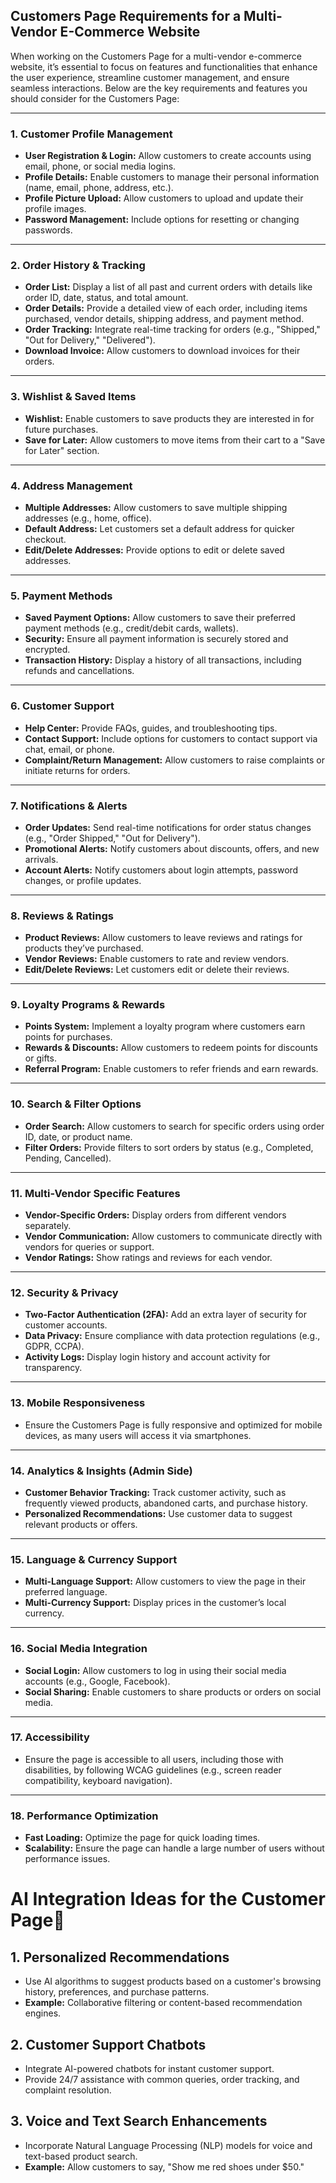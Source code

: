 ## Customers Page Requirements for a Multi-Vendor E-Commerce Website

When working on the Customers Page for a multi-vendor e-commerce website, it’s essential to focus on features and functionalities that enhance the user experience, streamline customer management, and ensure seamless interactions. Below are the key requirements and features you should consider for the Customers Page:

---

### 1. Customer Profile Management
- **User Registration & Login:** Allow customers to create accounts using email, phone, or social media logins.
- **Profile Details:** Enable customers to manage their personal information (name, email, phone, address, etc.).
- **Profile Picture Upload:** Allow customers to upload and update their profile images.
- **Password Management:** Include options for resetting or changing passwords.

---

### 2. Order History & Tracking
- **Order List:** Display a list of all past and current orders with details like order ID, date, status, and total amount.
- **Order Details:** Provide a detailed view of each order, including items purchased, vendor details, shipping address, and payment method.
- **Order Tracking:** Integrate real-time tracking for orders (e.g., "Shipped," "Out for Delivery," "Delivered").
- **Download Invoice:** Allow customers to download invoices for their orders.

---

### 3. Wishlist & Saved Items
- **Wishlist:** Enable customers to save products they are interested in for future purchases.
- **Save for Later:** Allow customers to move items from their cart to a "Save for Later" section.

---

### 4. Address Management
- **Multiple Addresses:** Allow customers to save multiple shipping addresses (e.g., home, office).
- **Default Address:** Let customers set a default address for quicker checkout.
- **Edit/Delete Addresses:** Provide options to edit or delete saved addresses.

---

### 5. Payment Methods
- **Saved Payment Options:** Allow customers to save their preferred payment methods (e.g., credit/debit cards, wallets).
- **Security:** Ensure all payment information is securely stored and encrypted.
- **Transaction History:** Display a history of all transactions, including refunds and cancellations.

---

### 6. Customer Support
- **Help Center:** Provide FAQs, guides, and troubleshooting tips.
- **Contact Support:** Include options for customers to contact support via chat, email, or phone.
- **Complaint/Return Management:** Allow customers to raise complaints or initiate returns for orders.

---

### 7. Notifications & Alerts
- **Order Updates:** Send real-time notifications for order status changes (e.g., "Order Shipped," "Out for Delivery").
- **Promotional Alerts:** Notify customers about discounts, offers, and new arrivals.
- **Account Alerts:** Notify customers about login attempts, password changes, or profile updates.

---

### 8. Reviews & Ratings
- **Product Reviews:** Allow customers to leave reviews and ratings for products they’ve purchased.
- **Vendor Reviews:** Enable customers to rate and review vendors.
- **Edit/Delete Reviews:** Let customers edit or delete their reviews.

---

### 9. Loyalty Programs & Rewards
- **Points System:** Implement a loyalty program where customers earn points for purchases.
- **Rewards & Discounts:** Allow customers to redeem points for discounts or gifts.
- **Referral Program:** Enable customers to refer friends and earn rewards.

---

### 10. Search & Filter Options
- **Order Search:** Allow customers to search for specific orders using order ID, date, or product name.
- **Filter Orders:** Provide filters to sort orders by status (e.g., Completed, Pending, Cancelled).

---

### 11. Multi-Vendor Specific Features
- **Vendor-Specific Orders:** Display orders from different vendors separately.
- **Vendor Communication:** Allow customers to communicate directly with vendors for queries or support.
- **Vendor Ratings:** Show ratings and reviews for each vendor.

---

### 12. Security & Privacy
- **Two-Factor Authentication (2FA):** Add an extra layer of security for customer accounts.
- **Data Privacy:** Ensure compliance with data protection regulations (e.g., GDPR, CCPA).
- **Activity Logs:** Display login history and account activity for transparency.

---

### 13. Mobile Responsiveness
- Ensure the Customers Page is fully responsive and optimized for mobile devices, as many users will access it via smartphones.

---

### 14. Analytics & Insights (Admin Side)
- **Customer Behavior Tracking:** Track customer activity, such as frequently viewed products, abandoned carts, and purchase history.
- **Personalized Recommendations:** Use customer data to suggest relevant products or offers.

---

### 15. Language & Currency Support
- **Multi-Language Support:** Allow customers to view the page in their preferred language.
- **Multi-Currency Support:** Display prices in the customer’s local currency.

---

### 16. Social Media Integration
- **Social Login:** Allow customers to log in using their social media accounts (e.g., Google, Facebook).
- **Social Sharing:** Enable customers to share products or orders on social media.

---

### 17. Accessibility
- Ensure the page is accessible to all users, including those with disabilities, by following WCAG guidelines (e.g., screen reader compatibility, keyboard navigation).

---

### 18. Performance Optimization
- **Fast Loading:** Optimize the page for quick loading times.
- **Scalability:** Ensure the page can handle a large number of users without performance issues.


# AI Integration Ideas for the Customer Page🤖

## 1. Personalized Recommendations
- Use AI algorithms to suggest products based on a customer's browsing history, preferences, and purchase patterns.
- **Example:** Collaborative filtering or content-based recommendation engines.

## 2. Customer Support Chatbots
- Integrate AI-powered chatbots for instant customer support.
- Provide 24/7 assistance with common queries, order tracking, and complaint resolution.

## 3. Voice and Text Search Enhancements
- Incorporate Natural Language Processing (NLP) models for voice and text-based product search.
- **Example:** Allow customers to say, "Show me red shoes under $50."
